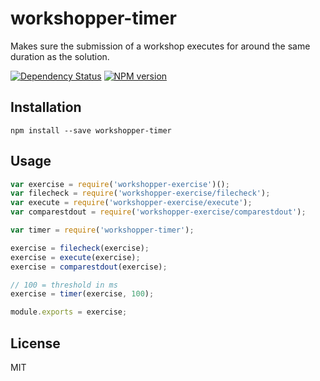 # workshopper-timer

Makes sure the submission of a workshop executes for around the same duration
as the solution.

[![Dependency Status](https://img.shields.io/david/TimothyGu/workshopper-timer.svg)](https://david-dm.org/TimothyGu/workshopper-timer)
[![NPM version](https://img.shields.io/npm/v/workshopper-timer.svg)](https://www.npmjs.org/package/workshopper-timer)

## Installation

    npm install --save workshopper-timer

## Usage

```js
var exercise = require('workshopper-exercise')();
var filecheck = require('workshopper-exercise/filecheck');
var execute = require('workshopper-exercise/execute');
var comparestdout = require('workshopper-exercise/comparestdout');

var timer = require('workshopper-timer');

exercise = filecheck(exercise);
exercise = execute(exercise);
exercise = comparestdout(exercise);

// 100 = threshold in ms
exercise = timer(exercise, 100);

module.exports = exercise;
```

## License

MIT
